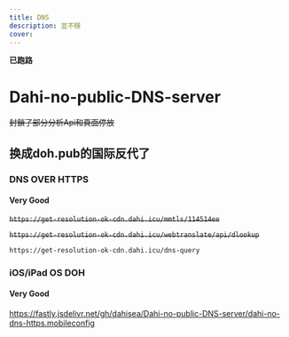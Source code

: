 ```yaml
---
title: DNS
description: 並不穩
cover: 
---
```


**已跑路**


# Dahi-no-public-DNS-server
~~封鎖了部分分析Api和頁面停放~~
## 换成doh.pub的国际反代了
### DNS OVER HTTPS
#### Very Good
~~``https://get-resolution-ok-cdn.dahi.icu/mmtls/114514ee``~~

~~``https://get-resolution-ok-cdn.dahi.icu/webtranslate/api/dlookup``~~

``https://get-resolution-ok-cdn.dahi.icu/dns-query``


### iOS/iPad OS DOH
#### Very Good
https://fastly.jsdelivr.net/gh/dahisea/Dahi-no-public-DNS-server/dahi-no-dns-https.mobileconfig
